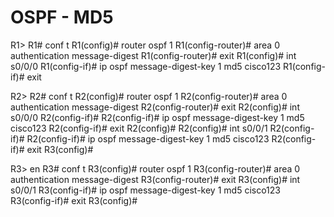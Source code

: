 # OSPF - MD5


R1>
R1# conf t
R1(config)# router ospf 1
R1(config-router)# area 0 authentication message-digest
R1(config-router)# exit
R1(config)# int s0/0/0
R1(config-if)# ip ospf message-digest-key 1 md5 cisco123
R1(config-if)# exit


R2>
R2# conf t
R2(config)# router ospf 1
R2(config-router)# area 0 authentication message-digest
R2(config-router)# exit
R2(config)# int s0/0/0
R2(config-if)# 
R2(config-if)# ip ospf message-digest-key 1 md5 cisco123
R2(config-if)# exit
R2(config)# 
R2(config)# int s0/0/1
R2(config-if)# 
R2(config-if)# ip ospf message-digest-key 1 md5 cisco123
R2(config-if)# exit
R3(config)# 

R3> en
R3# conf t
R3(config)# router ospf 1
R3(config-router)# area 0 authentication message-digest
R3(config-router)# exit
R3(config)# int s0/0/1
R3(config-if)# ip ospf message-digest-key 1 md5 cisco123
R3(config-if)# exit
R3(config)# 